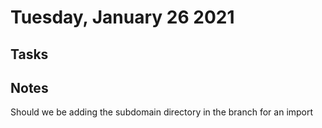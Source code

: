 # Tuesday, January 26 2021

## Tasks

## Notes
Should we be adding the subdomain directory in the branch for an import